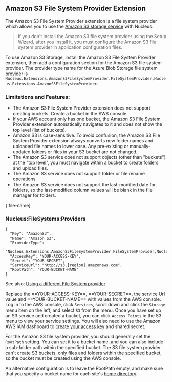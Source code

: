 ## Amazon S3 File System Provider Extension
The Amazon S3 File System Provider extension is a file system provider which allows you to use the [Amazon S3 storage service](https://aws.amazon.com/s3/) with Nucleus.

> If you don't install the Amazon S3 file system provider using the Setup Wizard, after you install it, you must configure the Amazon S3 file system 
provider in application configuration files.  

To use Amazon S3 Storage, install the Amazon S3 File System Provider extension, then add a configuration section for the Amazon S3 file system 
provider.  The provider type name for the Azure Blob Storage file system provider is 
`Nucleus.Extensions.AmazonS3FileSystemProvider.FileSystemProvider,Nucleus.Extensions.AmazonS3FileSystemProvider`.

### Limitations and Features:
- The Amazon S3 File System Provider extension does not support creating buckets.  Create a bucket in the AWS console.  
- If your AWS account only has one bucket, the Amazon S3 File System Provider extension automatically navigates to it and does not show the top level (list of buckets).
- Amazon S3 is case-sensitive.  To avoid confusion, the Amazon S3 File System Provider extension always converts new folder names and uploaded file names to lower 
case.  Any pre-existing or manually-updated folders or files in your S3 bucket are not changed.
- The Amazon S3 service does not support objects (other than "buckets") at the "top level", you must navigate within a bucket to create folders and upload files.
- The Amazon S3 service does not support folder or file rename operations.
- The Amazon S3 service does not support the last-modified date for folders, so the last-modified column values will be blank in the file manager for folders.

{.file-name}
### Nucleus:FileSystems:Providers
```
{
  "Key": "AmazonS3",
  "Name": "Amazon S3",
  "ProviderType": 
    "Nucleus.Extensions.AmazonS3FileSystemProvider.FileSystemProvider,Nucleus.Extensions.AmazonS3FileSystemProvider",
  "AccessKey": "YOUR-ACCESS-KEY",
  "Secret": "YOUR-SECRET",
  "ServiceUrl": "http://s3.[region].amazonaws.com",
  "RootPath": "YOUR-BUCKET-NAME"
}
```

See also:  [Using a different File System provider](https://www.nucleus-cms.com/getting-started#using-a-different-file-system-provider)

Replace the ==YOUR-ACCESS-KEY==, ==YOUR-SECRET==, the service Url value and ==YOUR-BUCKET-NAME== 
with values from the AWS console.  Log in to the AWS console, click `Services`, scroll down and click the `Storage` menu item on 
the left, and select `S3` from the menu.  Once you have set up an S3 service and created a bucket, you can click `Access Points` 
in the S3 menu to view your service settings.  You will also need to use the Amazon AWS IAM dashboard to 
[create your access key](https://docs.aws.amazon.com/general/latest/gr/aws-sec-cred-types.html#access-keys-and-secret-access-keys) 
and shared secret.

For the Amazon S3 file system provider, you should generally set the `RootPath` setting.  You can set it to a bucket name, and you can also 
include a sub-folder path within the specified bucket.  The S3 file system provider can't create S3 buckets, only files and 
folders within the specified bucket, so the bucket must be created using the AWS console.  

An alternative configuration is to leave the RootPath empty, and make sure that you specify a bucket name for each site's 
[home directory](https://www.nucleus-cms.com/manage/site-settings#properties).

